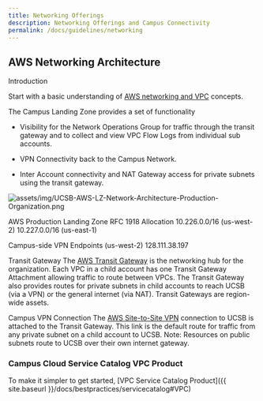 ```yaml
---
title: Networking Offerings
description: Networking Offerings and Campus Connectivity
permalink: /docs/guidelines/networking
---
```


## AWS Networking Architecture

Introduction

Start with a basic understanding of [AWS networking and VPC](https://docs.aws.amazon.com/vpc/latest/userguide/what-is-amazon-vpc.html) concepts.

The Campus Landing Zone provides a set of functionality


  *   Visibility for the Network Operations Group for traffic through the transit gateway and to collect and view VPC Flow Logs from individual sub accounts.

  *   VPN Connectivity back to the Campus Network.

  *   Inter Account connectivity and NAT Gateway access for private subnets using the transit gateway.



![assets/img/UCSB-AWS-LZ-Network-Architecture-Production-Organization.png]({{site.url}}assets/img/UCSB-AWS-LZ-Network-Architecture-Production-Organization.png)


AWS Production Landing Zone
RFC 1918 Allocation
10.226.0.0/16 (us-west-2)
10.227.0.0/16 (us-east-1)

Campus-side VPN Endpoints (us-west-2)
128.111.38.197

Transit Gateway
The [AWS Transit Gateway](https://docs.aws.amazon.com/vpc/latest/tgw/what-is-transit-gateway.html) is the networking hub for the organization.  Each VPC in a child account has one Transit Gateway Attachment allowing traffic to route between VPCs.  The Transit Gateway also provides routes for private subnets in child accounts to reach UCSB (via a VPN) or the general internet (via NAT).  Transit Gateways are region-wide assets.

Campus VPN Connection
The [AWS Site-to-Site VPN](https://docs.aws.amazon.com/vpn/latest/s2svpn/VPC_VPN.html) connection to UCSB is attached to the Transit Gateway.  This link is the default route for traffic from any private subnet on a child account to UCSB.  Note: Resources on public subnets route to UCSB over their own internet gateway.

### Campus Cloud Service Catalog VPC Product

To make it simpler to get started, [VPC Service Catalog Product]({{ site.baseurl }}/docs/bestpractices/servicecatalog#VPC)

